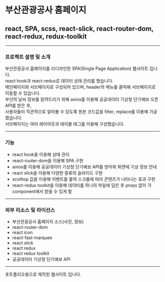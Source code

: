 # 부산관광공사 홈페이지

## react, SPA, scss, react-slick, react-router-dom, react-redux, redux-toolkit

---

### 프로젝트 설명 및 소개

부산관광공사 홈페이지를 리디자인한 SPA(Single Page Application) 웹사이트 입니다. <br/>
react hook과 react-redux로 데이터 상태 관리를 했습니다.<br/>
메인페이지와 서브페이지로 구성되어 있으며, header의 메뉴를 클릭해 서브페이지로 이동할 수 있습니다. <br/>
부산의 날씨 정보를 알려드리기 위해 axios를 이용해 공공데이터 기상청 단기예보 오픈 API를 받은 후, <br/>
사용자들이 직관적으로 알아볼 수 있도록 원본 코드값을 filter, replace를 이용해 가공했습니다. <br/>
서브페이지는 여러 레이아웃과 테이블 태그를 이용해 구성했습니다.

---

### 기능

-   react hook을 이용해 상태 관리
-   react-router-dom을 이용해 SPA 구현
-   axios를 이용해 공공데이터 기상청 단기예보 API를 받아와 화면에 기상 정보 안내
-   react slick을 이용해 다양한 종류의 슬라이드 구현
-   scolltop 값을 이용해 이벤트를 붙여 스크롤에 따라 콘텐츠가 나타나는 효과 구현
-   react-redux toolkit을 이용해 데이터를 하나의 파일에 담은 후 props 없이 각 component에서 받을 수 있게 함

---

### 외부 리소스 및 라이선스

-   부산관광공사 홈페이지 소스(사진, 정보)
-   react-router-dom
-   react icon
-   react-fast-marquee
-   react slick
-   react redux
-   react redux toolkit
-   공공데이터 기상청 단기예보 API

---

포트폴리오용으로 제작된 웹사이트 입니다.
